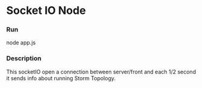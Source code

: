 # Socket IO Node

### Run
  node app.js
### Description
  This socketIO open a connection between server/front and each 1/2 second it sends info about running Storm Topology.
